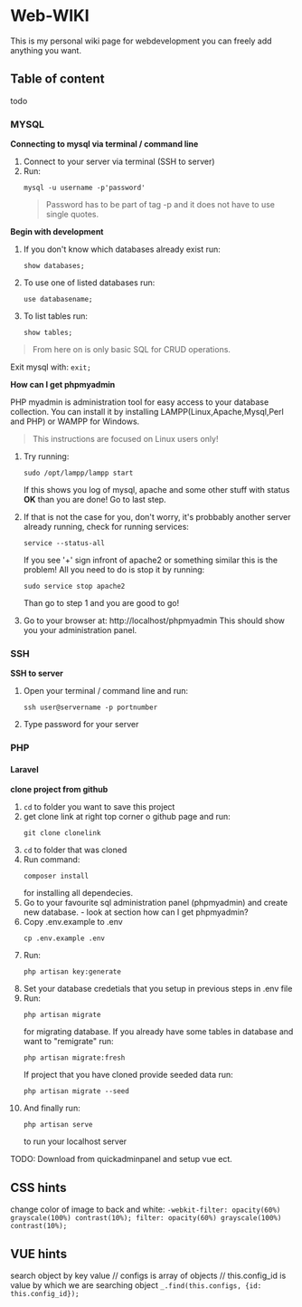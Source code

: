 # Web-WIKI
This is my personal wiki page for webdevelopment you can freely add anything you want.

## Table of content

todo

### MYSQL
  __Connecting to mysql via terminal / command line__
  1. Connect to your server via terminal (SSH to server)
  2. Run: 
      ```
      mysql -u username -p'password'
      ```
      > Password has to be part of tag -p and it does not have to use single quotes.
      
  __Begin with development__
  1. If you don't know which databases already exist run:
      ```
      show databases;
      ```
  2. To use one of listed databases run:
      ```
      use databasename;
      ```
  3. To list tables run:
      ```
      show tables;
      ```
  > From here on is only basic SQL for CRUD operations.
  
  Exit mysql with:
      ```
      exit;
      ```
      
  __How can I get phpmyadmin__
  
  PHP myadmin is administration tool for easy access to your database collection.
  You can install it by installing LAMPP(Linux,Apache,Mysql,Perl and PHP) or WAMPP for Windows.
  > This instructions are focused on Linux users only!
  
  1. Try running:
      ```
      sudo /opt/lampp/lampp start
      ```
      
      If this shows you log of mysql, apache and some other stuff with status __OK__ than you are done! Go to last step.
  
  2. If that is not the case for you, don't worry, it's probbably another server already running, check for running services:
      ```
      service --status-all
      ```
      
      If you see '+' sign infront of apache2 or something similar this is the problem! All you need to do is stop it by running:
      
      ```
      sudo service stop apache2
      ```
      
      Than go to step 1 and you are good to go!
  
  3. Go to your browser at: http://localhost/phpmyadmin
     This should show you your administration panel.

### SSH
  __SSH to server__
  1. Open your terminal / command line and run:
      ```
      ssh user@servername -p portnumber
      ```
  2. Type password for your server

### PHP

#### Laravel
  __clone project from github__
  1. `cd` to folder you want to save this project
  2. get clone link at right top corner o github page and run:
      ```
      git clone clonelink
      ```
  3. `cd` to folder that was cloned
  4. Run command:
      ```
      composer install
      ```
      for installing all dependecies.
  5. Go to your favourite sql administration panel (phpmyadmin) and create new database. - look at section how can I get phpmyadmin?
  6. Copy .env.example to .env
      ```
      cp .env.example .env
      ```
  7. Run:
      ```
      php artisan key:generate
      ```
  8. Set your database credetials that you setup in previous steps in .env file
  9. Run:
      ```
      php artisan migrate
      ```
      for migrating database.
      If you already have some tables in database and want to "remigrate" run:
      ```
      php artisan migrate:fresh
      ```
      If project that you have cloned provide seeded data run:
      ```
      php artisan migrate --seed
      ```
  10. And finally run:
      ```
      php artisan serve
      ```
      to run your localhost server
  
      
TODO: Download from quickadminpanel and setup vue ect.

## CSS hints
change color of image to back and white:
`-webkit-filter: opacity(60%) grayscale(100%) contrast(10%);
filter: opacity(60%) grayscale(100%) contrast(10%);`

## VUE hints
search object by key value
 // configs is array of objects
 // this.config_id is value by which we are searching object
`_.find(this.configs, {id: this.config_id});`
